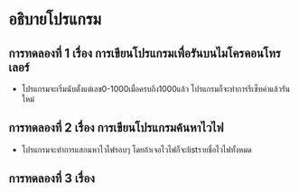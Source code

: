 # อธิบายโปรแกรม
## การทดลองที่ 1 เรื่อง การเขียนโปรแกรมเพื่อรันบนไมโครคอนโทรเลอร์
- โปรแกรมจะเริ่มนับตั้งแต่เลข0-1000เมื่อครบถึง1000แล้ว โปรแกรมก็จะทำการรีเซ็ทค่าแล้วรันใหม่
## การทดลองที่ 2 เรื่อง การเขียนโปรแกรมค้นหาไวไฟ
- โปรแกรมจะทำการแสกนหาไวไฟรอบๆ โดยถ้าเจอไวไฟก็จะlistรายชื่อไวไฟทั้งหมด
## การทดลองที่ 3 เรื่อง 
